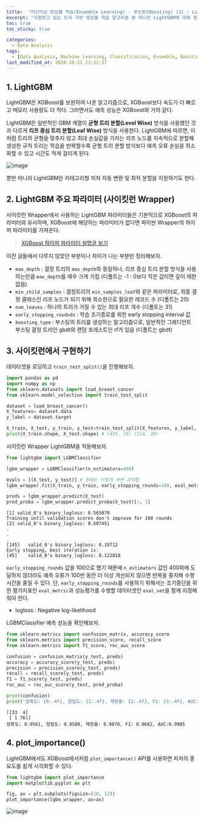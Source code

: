 ```yaml
---
title:  "머신러닝 앙상블 학습(Ensemble Learning) - 부스팅(Boosting) (3) : LightGBM"
excerpt: "각광받고 있는 트리 기반 앙상블 학습 알고리즘 중 하나인 LightGBM에 대해 정리한 글입니다."
toc: true
toc_sticky: true

categories:
  - Data Analysis
tags:
  - [Data Analysis, Machine Learning, Classification, Ensemble, Boosting, Scikit learn, LightGBM]
last_modified_at: 2020-10-21 23:32:37
---
```


## 1. LightGBM

LightGBM은 XGBoost를 보완하여 나온 알고리즘으로, XGBoost보다 속도가 더 빠르고 메모리 사용량도 더 적다. 그러면서도 예측 성능은 XGBoost와 거의 같다.  

LightGBM은 일반적인 GBM 계열이 **균형 트리 분할(Level Wise)** 방식을 사용했던 것과 다르게 **리프 중심 트리 분할(Leaf Wise)** 방식을 사용한다. LightGBM에 따르면, 이처럼 트리의 균형을 맞추지 않고 최대 손실값을 가지는 리프 노드를 지속적으로 분할해 생성한 규칙 트리는 학습을 반복할수록 균형 트리 분할 방식보다 예측 오류 손실을 최소화할 수 있고 시간도 적게 걸리게 된다.  

![image](https://user-images.githubusercontent.com/58713684/96736100-390dfd00-13f7-11eb-88bb-6fe74735b185.png)
  

뿐만 아니라 LightGBM은 카테고리형 피처 자동 변환 및 최적 분할을 지원하기도 한다.  

## 2. LightGBM 주요 파라미터 (사이킷런 Wrapper)  

사이킷런 Wrapper에서 사용하는 LightGBM 파라미터들은 기본적으로 XGBoost의 파라미터와 유사하며, XGBoost에 해당하는 파라미터가 없다면 파이썬 Wrapper의 하이퍼 파라미터를 가져온다.   

> [XGBoost 하이퍼 파라미터 설명글 보기](https://ek-koh.github.io/data%20analysis/xgboost/#2-xgboost-%EC%A3%BC%EC%9A%94-%ED%8C%8C%EB%9D%BC%EB%AF%B8%ED%84%B0-%EC%82%AC%EC%9D%B4%ED%82%B7%EB%9F%B0-wrapper)  

이전 글들에서 다루지 않았던 부분이나 차이가 나는 부분만 정리해보자.  

- `max_depth` : 결정 트리의 `max_depth`와 동일하나, 리프 중심 트리 분할 방식을 사용하는만큼 `max_depth`를 매우 크게 가짐 (디폴트는 -1 : 0보다 작은 값이면 깊이 제한 없음)
- `min_child_samples` : 결정트리의 `min_samples_leaf`와 같은 파라미터로, 최종 결정 클래스인 리프 노드가 되기 위해 최소한으로 필요한 레코드 수 (디폴트는 20)
- `num_leaves` : 하나의 트리가 가질 수 있는 최대 리프 개수 (디폴트는 31)
- `early_stopping_roudnds` : 학습 조기종료를 위한 early stopping interval 값
- `boosting_type` : 부스팅의 트리를 생성하는 알고리즘으로, 일반적인 그래디언트 부스팅 결정 트리인 gbdt와 랜덤 포레스트인 rf가 있음 (디폴트는 gbdt)


## 3. 사이킷런에서 구현하기  

데이터셋을 로딩하고 `train_test_split()`을 진행해보자.  

```py
import pandas as pd
import numpy as np
from sklearn.datasets import load_breast_cancer
from sklearn.model_selection import train_test_split

dataset = load_breast_cancer()
X_features= dataset.data
y_label = dataset.target

X_train, X_test, y_train, y_test=train_test_split(X_features, y_label, test_size=0.2, random_state=156)
print(X_train.shape, X_test.shape) # (455, 30) (114, 30)
```   

사이킷런 Wrapper LightGBM을 적용해보자.  

```py
from lightgbm import LGBMClassifier

lgbm_wrapper = LGBMClassifier(n_estimators=400)

evals = [(X_test, y_test)] # 원래는 이렇게 하면 과적합
lgbm_wrapper.fit(X_train, y_train, early_stopping_rounds=100, eval_metric="logloss", eval_set=evals, verbose=True)

preds = lgbm_wrapper.predict(X_test)
pred_proba = lgbm_wrapper.predict_proba(X_test)[:, 1]
```  
```
[1]	valid_0's binary_logloss: 0.565079
Training until validation scores don't improve for 100 rounds
[2]	valid_0's binary_logloss: 0.507451
.
.
.
[145]	valid_0's binary_logloss: 0.19712
Early stopping, best iteration is:
[45]	valid_0's binary_logloss: 0.122818
```

`early_stopping_rounds` 값을 100으로 했기 때문에 `n_estimators` 값인 400회에 도달하지 않더라도 예측 오류가 100번 동안 더 이상 개선되지 않으면 반복을 중지해 수행 시간을 줄일 수 있다. 단, `early_stopping_rounds`를 사용하기 위해서는 조기중단을 위한 평가지표인 `eval_metric`과 성능평가를 수행할 데이터셋인 `eval_set`을 함께 지정해줘야 한다.  

- logloss : Negative log-likelihood  

LGBMClassifier 예측 성능을 확인해보자.  

```py
from sklearn.metrics import confusion_matrix, accuracy_score
from sklearn.metrics import precision_score, recall_score
from sklearn.metrics import f1_score, roc_auc_score

confusion = confusion_matrix(y_test, preds)
accuracy = accuracy_score(y_test, preds)
precision = precision_score(y_test, preds)
recall = recall_score(y_test, preds)
f1 = f1_score(y_test, preds)
roc_auc = roc_auc_score(y_test, pred_proba)

print(confusion)
print('정확도: {0:.4f}, 정밀도: {1:.4f}, 재현율: {2:.4f}, F1: {3:.4f}, AUC:{4:.4f}'.format(accuracy, precision, recall, f1, roc_auc))
```  

```
[[33  4]
 [ 1 76]]
정확도: 0.9561, 정밀도: 0.9500, 재현율: 0.9870, F1: 0.9682, AUC:0.9905
```   

## 4. plot_importance()  

LightGBM에서도 XGBoost에서처럼 `plot_importance()` API를 사용하면 피처의 중요도를 쉽게 시각화할 수 있다.   

```py
from lightgbm import plot_importance
import matplotlib.pyplot as plt

fig, ax = plt.subplots(figsize=(10, 12))
plot_importance(lgbm_wrapper, ax=ax)
```  

![image](https://user-images.githubusercontent.com/58713684/97014634-8ddf7e00-1585-11eb-8abd-055140c4b326.png)
  
  


